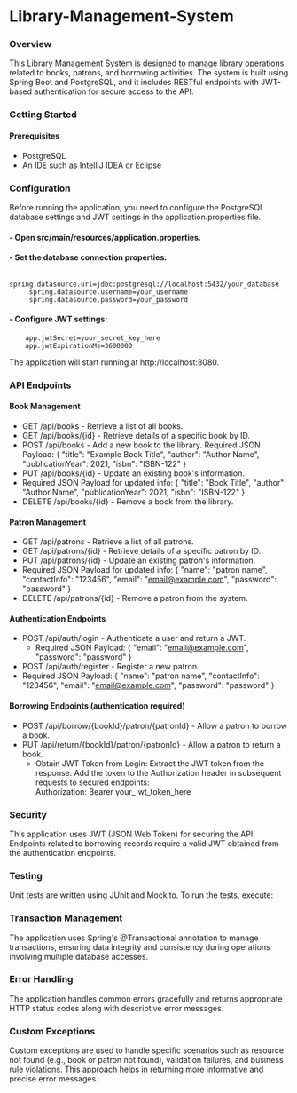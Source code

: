 # Library-Management-System
### Overview
This Library Management System is designed to manage library operations related to books, patrons, and borrowing activities. The system is built using Spring Boot and PostgreSQL, and it includes RESTful endpoints with JWT-based authentication for secure access to the API.

### Getting Started
#### Prerequisites
 - PostgreSQL 
 - An IDE such as IntelliJ IDEA or Eclipse

### Configuration
Before running the application, you need to configure the PostgreSQL database settings and JWT settings in the application.properties file.
#### - Open src/main/resources/application.properties.
#### - Set the database connection properties:
         spring.datasource.url=jdbc:postgresql://localhost:5432/your_database
         spring.datasource.username=your_username
         spring.datasource.password=your_password
#### - Configure JWT settings:
        app.jwtSecret=your_secret_key_here
        app.jwtExpirationMs=3600000
        
The application will start running at http://localhost:8080.

### API Endpoints
#### Book Management
- GET /api/books - Retrieve a list of all books.
- GET /api/books/{id} - Retrieve details of a specific book by ID.
- POST /api/books - Add a new book to the library.
 Required JSON Payload:
  {
     "title": "Example Book Title",
     "author": "Author Name",
     "publicationYear": 2021,
     "isbn": "ISBN-122"
  }
- PUT /api/books/{id} - Update an existing book's information.
- Required JSON Payload for updated info:
   {
     "title": "Book Title",
     "author": "Author Name",
     "publicationYear": 2021,
     "isbn": "ISBN-122"
   }
- DELETE /api/books/{id} - Remove a book from the library.

#### Patron Management
- GET /api/patrons - Retrieve a list of all patrons.
- GET /api/patrons/{id} - Retrieve details of a specific patron by ID.
- PUT /api/patrons/{id} - Update an existing patron's information.
- Required JSON Payload for updated info:
     {
        "name": "patron name",
        "contactInfo": "123456",
        "email": "email@example.com",
        "password": "password"
     }
- DELETE /api/patrons/{id} - Remove a patron from the system.

#### Authentication Endpoints
- POST /api/auth/login - Authenticate a user and return a JWT.
   - Required JSON Payload:
     {
        "email": "email@example.com",
        "password": "password"
     }
- POST /api/auth/register - Register a new patron.
- Required JSON Payload:
     {
        "name": "patron name",
        "contactInfo": "123456",
        "email": "email@example.com",
        "password": "password"
     }

#### Borrowing Endpoints (authentication required)
- POST /api/borrow/{bookId}/patron/{patronId} - Allow a patron to borrow a book.
- PUT /api/return/{bookId}/patron/{patronId} - Allow a patron to return a book.
  - Obtain JWT Token from Login:
     Extract the JWT token from the response.
     Add the token to the Authorization header in subsequent requests to secured endpoints:  
     Authorization: Bearer your_jwt_token_here
   
### Security
This application uses JWT (JSON Web Token) for securing the API. Endpoints related to borrowing records require a valid JWT obtained from the authentication endpoints.

### Testing
Unit tests are written using JUnit and Mockito. To run the tests, execute:

### Transaction Management
The application uses Spring's @Transactional annotation to manage transactions, ensuring data integrity and consistency during operations involving multiple database accesses.

### Error Handling
The application handles common errors gracefully and returns appropriate HTTP status codes along with descriptive error messages.

### Custom Exceptions
Custom exceptions are used to handle specific scenarios such as resource not found (e.g., book or patron not found), validation failures, and business rule violations. This approach helps in returning more informative and precise error messages.
